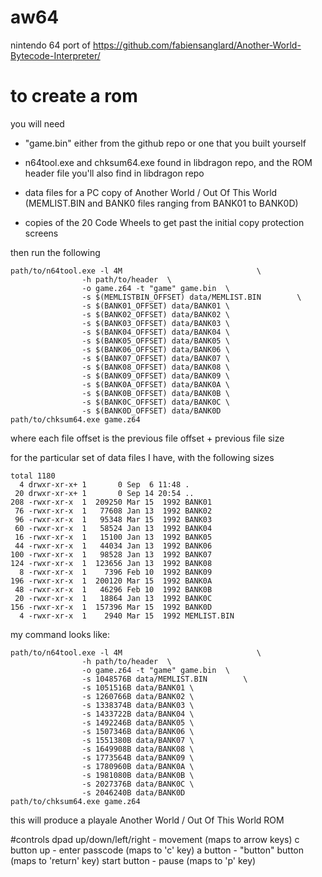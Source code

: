 # aw64
nintendo 64 port of https://github.com/fabiensanglard/Another-World-Bytecode-Interpreter/

# to create a rom
you will need

- "game.bin" either from the github repo or one that you built yourself

- n64tool.exe and chksum64.exe found in libdragon repo, and the ROM header file you'll also find in libdragon repo

- data files for a PC copy of Another World / Out Of This World (MEMLIST.BIN and BANK0 files ranging from BANK01 to BANK0D)

- copies of the 20 Code Wheels to get past the initial copy protection screens

then run the following
```
path/to/n64tool.exe -l 4M                              \
                -h path/to/header  \
                -o game.z64 -t "game" game.bin  \
                -s $(MEMLISTBIN_OFFSET) data/MEMLIST.BIN        \
                -s $(BANK01_OFFSET) data/BANK01 \
                -s $(BANK02_OFFSET) data/BANK02 \
                -s $(BANK03_OFFSET) data/BANK03 \
                -s $(BANK04_OFFSET) data/BANK04 \
                -s $(BANK05_OFFSET) data/BANK05 \
                -s $(BANK06_OFFSET) data/BANK06 \
                -s $(BANK07_OFFSET) data/BANK07 \
                -s $(BANK08_OFFSET) data/BANK08 \
                -s $(BANK09_OFFSET) data/BANK09 \
                -s $(BANK0A_OFFSET) data/BANK0A \
                -s $(BANK0B_OFFSET) data/BANK0B \
                -s $(BANK0C_OFFSET) data/BANK0C \
                -s $(BANK0D_OFFSET) data/BANK0D
path/to/chksum64.exe game.z64
```

where each file offset is the previous file offset + previous file size

for the particular set of data files I have, with the following sizes
```
total 1180
  4 drwxr-xr-x+ 1       0 Sep  6 11:48 .
 20 drwxr-xr-x+ 1       0 Sep 14 20:54 ..
208 -rwxr-xr-x  1  209250 Mar 15  1992 BANK01
 76 -rwxr-xr-x  1   77608 Jan 13  1992 BANK02
 96 -rwxr-xr-x  1   95348 Mar 15  1992 BANK03
 60 -rwxr-xr-x  1   58524 Jan 13  1992 BANK04
 16 -rwxr-xr-x  1   15100 Jan 13  1992 BANK05
 44 -rwxr-xr-x  1   44034 Jan 13  1992 BANK06
100 -rwxr-xr-x  1   98528 Jan 13  1992 BANK07
124 -rwxr-xr-x  1  123656 Jan 13  1992 BANK08
  8 -rwxr-xr-x  1    7396 Feb 10  1992 BANK09
196 -rwxr-xr-x  1  200120 Mar 15  1992 BANK0A
 48 -rwxr-xr-x  1   46296 Feb 10  1992 BANK0B
 20 -rwxr-xr-x  1   18864 Jan 13  1992 BANK0C
156 -rwxr-xr-x  1  157396 Mar 15  1992 BANK0D
  4 -rwxr-xr-x  1    2940 Mar 15  1992 MEMLIST.BIN
```
my command looks like:
```
path/to/n64tool.exe -l 4M                              \
                -h path/to/header  \
                -o game.z64 -t "game" game.bin  \
                -s 1048576B data/MEMLIST.BIN        \
                -s 1051516B data/BANK01 \
                -s 1260766B data/BANK02 \
                -s 1338374B data/BANK03 \
                -s 1433722B data/BANK04 \
                -s 1492246B data/BANK05 \
                -s 1507346B data/BANK06 \
                -s 1551380B data/BANK07 \
                -s 1649908B data/BANK08 \
                -s 1773564B data/BANK09 \
                -s 1780960B data/BANK0A \
                -s 1981080B data/BANK0B \
                -s 2027376B data/BANK0C \
                -s 2046240B data/BANK0D
path/to/chksum64.exe game.z64
```

this will produce a playale Another World / Out Of This World ROM

#controls
dpad up/down/left/right - movement (maps to arrow keys)
c button up - enter passcode (maps to 'c' key)
a button - "button" button (maps to 'return' key)
start button - pause (maps to 'p' key)
